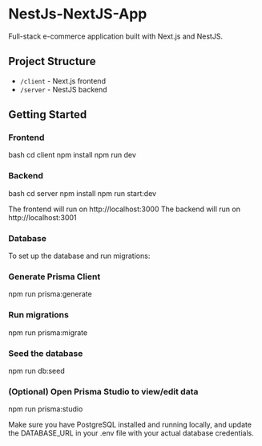# NestJs-NextJS-App
Full-stack e-commerce application built with Next.js and NestJS.

## Project Structure

- `/client` - Next.js frontend
- `/server` - NestJS backend

## Getting Started

### Frontend

bash
cd client
npm install
npm run dev

### Backend

bash
cd server
npm install
npm run start:dev


The frontend will run on http://localhost:3000
The backend will run on  http://localhost:3001

### Database
To set up the database and run migrations:

### Generate Prisma Client
npm run prisma:generate

### Run migrations
npm run prisma:migrate

### Seed the database
npm run db:seed

### (Optional) Open Prisma Studio to view/edit data
npm run prisma:studio


Make sure you have PostgreSQL installed and running locally, and update the DATABASE_URL in your .env file with your actual database credentials.
